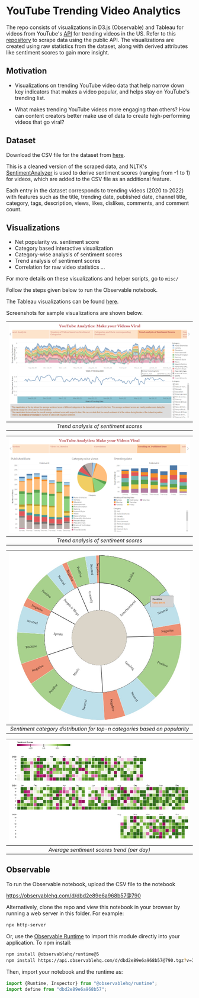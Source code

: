 # YouTube Trending Video Analytics

The repo consists of visualizations in D3.js (Observable) and Tableau for videos from YouTube's [API](https://developers.google.com/youtube/v3/docs/videos/list) for trending videos in the US. Refer to this [repository](https://github.com/mitchelljy/Trending-YouTube-Scraper) to scrape data using the public API. The visualizations are created using raw statistics from the dataset, along with derived attributes like sentiment scores to gain more insight.

## Motivation
* Visualizations on trending YouTube video data that help narrow down key indicators that makes a video popular, and helps stay on YouTube's trending list. 

* What makes trending YouTube videos more engaging than others? How can content creators better make use of data to create high-performing videos that go viral? 

## Dataset
Download the CSV file for the dataset from [here](https://drive.google.com/file/d/1Wl5EkJOUrZGluVk_wjn1itU-sNQuS7LF/view?usp=share_link).

This is a cleaned version of the scraped data, and NLTK's [SentimentAnalyzer](https://www.nltk.org/howto/sentiment.html) is used to derive sentiment scores (ranging from -1 to 1) for videos, which are added to the CSV file as an additional feature.

Each entry in the dataset corresponds to trending videos (2020 to 2022) with features such as the
title,
trending date,
published date,
channel title,
category,
tags,
description,
views,
likes,
dislikes,
comments, and
comment count.

## Visualizations
* Net popularity vs. sentiment score
* Category based interactive visualization
* Category-wise analysis of sentiment scores
* Trend analysis of sentiment scores
* Correlation for raw video statistics ...

For more details on these visualizations and helper scripts, go to ```misc/```

Follow the steps given below to run the Observable notebook.

The Tableau visualizations can be found [here](https://drive.google.com/file/d/1iSfxo9yspFrkLw5WSwk74EVT9wo0p7il/view?usp=share_link).

Screenshots for sample visualizations are shown below.

| ![Trend analysis of sentiment scores](imgs/trend.png) |
|:--:| 
| *Trend analysis of sentiment scores* |

| ![Trending vs. published date](imgs/bar_pie.png) |
|:--:| 
| *Trend analysis of sentiment scores* |

| ![Sentiment category distribution for top-n categories (3-level nested pie chart)](imgs/nested_multi-level.jpg) |
|:--:| 
| *Sentiment category distribution for top-n categories based on popularity* |

| ![Average sentiment scores trend (per day)](imgs/calendar.jpg)
|:--:| 
| *Average sentiment scores trend (per day)* |

## Observable
To run the Observable notebook, upload the CSV file to the notebook

https://observablehq.com/d/dbd2e89e6a968b57@790


Alternatively, clone the repo and view this notebook in your browser by running a web server in this folder. For example:

~~~sh
npx http-server
~~~

Or, use the [Observable Runtime](https://github.com/observablehq/runtime) to
import this module directly into your application. To npm install:

~~~sh
npm install @observablehq/runtime@5
npm install https://api.observablehq.com/d/dbd2e89e6a968b57@790.tgz?v=3
~~~

Then, import your notebook and the runtime as:

~~~js
import {Runtime, Inspector} from "@observablehq/runtime";
import define from "dbd2e89e6a968b57";
~~~

